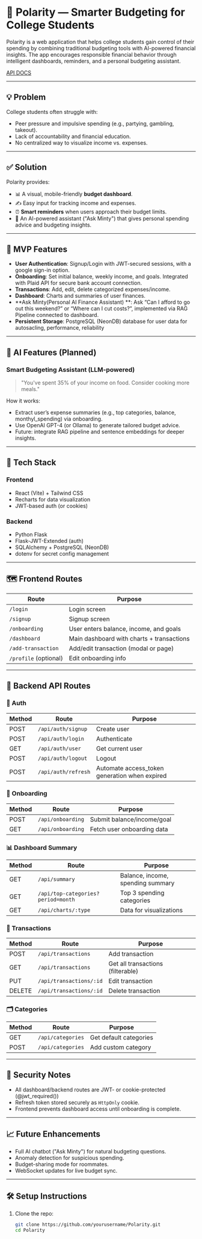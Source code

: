 # 🧠 Polarity — Smarter Budgeting for College Students

Polarity is a web application that helps college students gain control of their spending by combining traditional budgeting tools with AI-powered financial insights. The app encourages responsible financial behavior through intelligent dashboards, reminders, and a personal budgeting assistant.


[API DOCS]([ejxy25mli8.apidog.io](https://ejxy25mli8.apidog.io/))

---

## 💡 Problem

College students often struggle with:

- Peer pressure and impulsive spending (e.g., partying, gambling, takeout).
- Lack of accountability and financial education.
- No centralized way to visualize income vs. expenses.

---

## ✅ Solution

Polarity provides:

- 📊 A visual, mobile-friendly **budget dashboard**.
- ✍️ Easy input for tracking income and expenses.
- ⏰ **Smart reminders** when users approach their budget limits.
- 🤖 An AI-powered assistant ("Ask Minty") that gives personal spending advice and budgeting insights.

---

## 🚀 MVP Features

- **User Authentication**: Signup/Login with JWT-secured sessions, with a google sign-in option.
- **Onboarding**: Set initial balance, weekly income, and goals. Integrated with Plaid API for secure bank account connection.
- **Transactions**: Add, edit, delete categorized expenses/income.
- **Dashboard**: Charts and summaries of user finances.
- **Ask Minty(Personal AI Finance Assistant) **: Ask “Can I afford to go out this weekend?” or “Where can I cut costs?”, implemented via RAG Pipeline connected to dashboard.
- **Persistent Storage**: PostgreSQL (NeonDB) database for user data for autosacling, performance, reliability

---

## 🧠 AI Features (Planned)

### Smart Budgeting Assistant (LLM-powered)
> "You've spent 35% of your income on food. Consider cooking more meals."

How it works:

- Extract user’s expense summaries (e.g., top categories, balance, monthyl_spending) via onboarding.
- Use OpenAI GPT-4 (or Ollama) to generate tailored budget advice.
- Future: integrate RAG pipeline and sentence embeddings for deeper insights.


---

## 🧱 Tech Stack

### Frontend
- React (Vite) + Tailwind CSS
- Recharts for data visualization
- JWT-based auth (or cookies)

### Backend
- Python Flask
- Flask-JWT-Extended (auth)
- SQLAlchemy + PostgreSQL (NeonDB)
- dotenv for secret config management

---

## 🗺️ Frontend Routes

| Route | Purpose |
|-------|---------|
| `/login` | Login screen |
| `/signup` | Signup screen |
| `/onboarding` | User enters balance, income, and goals |
| `/dashboard` | Main dashboard with charts + transactions |
| `/add-transaction` | Add/edit transaction (modal or page) |
| `/profile` (optional) | Edit onboarding info |

---

## 📡 Backend API Routes

### 🔐 Auth

| Method | Route | Purpose |
|--------|-------|---------|
| POST | `/api/auth/signup` | Create user |
| POST | `/api/auth/login` | Authenticate |
| GET  | `/api/auth/user` | Get current user |
| POST | `/api/auth/logout` | Logout |
| POST | `/api/auth/refresh` | Automate access_token generation when expired |

### 👋 Onboarding 

| Method | Route | Purpose |
|--------|-------|---------|
| POST | `/api/onboarding` | Submit balance/income/goal |
| GET  | `/api/onboarding` | Fetch user onboarding data |

### 📊 Dashboard Summary

| Method | Route | Purpose |
|--------|-------|---------|
| GET | `/api/summary` | Balance, income, spending summary |
| GET | `/api/top-categories?period=month` | Top 3 spending categories |
| GET | `/api/charts/:type` | Data for visualizations |

### 💸 Transactions

| Method | Route | Purpose |
|--------|-------|---------|
| POST | `/api/transactions` | Add transaction |
| GET | `/api/transactions` | Get all transactions (filterable) |
| PUT | `/api/transactions/:id` | Edit transaction |
| DELETE | `/api/transactions/:id` | Delete transaction |

### 🗂️ Categories

| Method | Route | Purpose |
|--------|-------|---------|
| GET | `/api/categories` | Get default categories |
| POST | `/api/categories` | Add custom category |

---

## 🔐 Security Notes

- All dashboard/backend routes are JWT- or cookie-protected (@jwt_required())
- Refresh token stored securely as `HttpOnly` cookie.
- Frontend prevents dashboard access until onboarding is complete.

---

## 📈 Future Enhancements

- Full AI chatbot ("Ask Minty") for natural budgeting questions.
- Anomaly detection for suspicious spending.
- Budget-sharing mode for roommates.
- WebSocket updates for live budget sync.

---

## 🛠️ Setup Instructions

1. Clone the repo:

   ```bash
   git clone https://github.com/yourusername/Polarity.git
   cd Polarity
